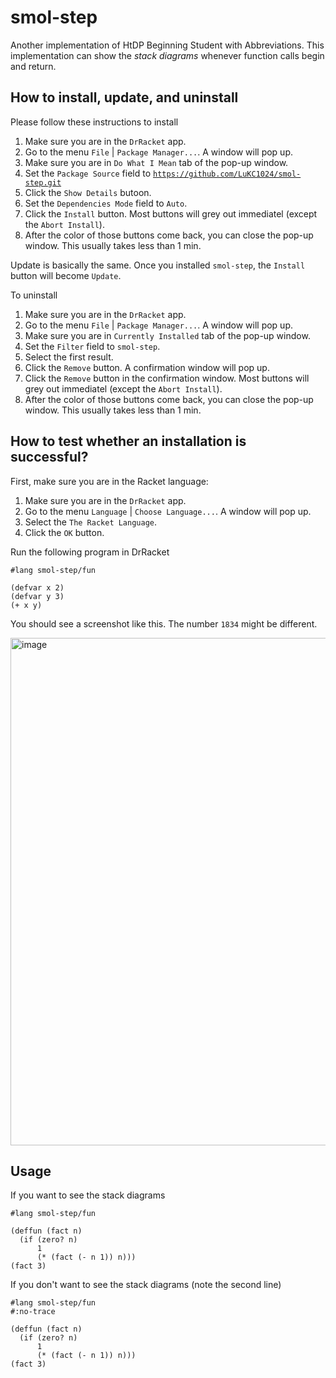 # smol-step

Another implementation of HtDP Beginning Student with Abbreviations. This implementation can show the *stack diagrams* whenever function calls begin and return.

## How to install, update, and uninstall

Please follow these instructions to install

1. Make sure you are in the `DrRacket` app.
2. Go to the menu `File` | `Package Manager...`. A window will pop up.
3. Make sure you are in `Do What I Mean` tab of the pop-up window.
4. Set the `Package Source` field to [`https://github.com/LuKC1024/smol-step.git`](https://github.com/brownplt/cs19-step.git)
5. Click the `Show Details` butoon.
6. Set the `Dependencies Mode` field to `Auto`.
7. Click the `Install` button. Most buttons will grey out immediatel (except the `Abort Install`).
8. After the color of those buttons come back, you can close the pop-up window. This usually takes less than 1 min.

Update is basically the same. Once you installed `smol-step`,
the `Install` button will become `Update`.

To uninstall

1. Make sure you are in the `DrRacket` app.
2. Go to the menu `File` | `Package Manager...`. A window will pop up.
3. Make sure you are in `Currently Installed` tab of the pop-up window.
4. Set the `Filter` field to `smol-step`.
5. Select the first result.
6. Click the `Remove` button. A confirmation window will pop up.
7. Click the `Remove` button in the confirmation window. Most buttons will grey out immediatel (except the `Abort Install`).
8. After the color of those buttons come back, you can close the pop-up window. This usually takes less than 1 min.

## How to test whether an installation is successful?

First, make sure you are in the Racket language:

1. Make sure you are in the `DrRacket` app.
2. Go to the menu `Language` | `Choose Language...`. A window will pop up.
3. Select the `The Racket Language`.
4. Click the `OK` button.

Run the following program in DrRacket

```racket
#lang smol-step/fun

(defvar x 2)
(defvar y 3)
(+ x y)
```

You should see a screenshot like this. The number `1834` might be different.

<img width="812" alt="image" src="https://user-images.githubusercontent.com/10260693/172886242-700273b3-87e6-4682-8e45-c7ec04510405.png">

## Usage

If you want to see the stack diagrams

```racket
#lang smol-step/fun

(deffun (fact n)
  (if (zero? n)
      1
      (* (fact (- n 1)) n)))
(fact 3)
```

If you don't want to see the stack diagrams (note the second line)

```racket
#lang smol-step/fun
#:no-trace

(deffun (fact n)
  (if (zero? n)
      1
      (* (fact (- n 1)) n)))
(fact 3)
```
